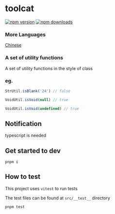 # toolcat

[![npm version](https://img.shields.io/npm/v/@polaris_liu/toolcat.svg?style=flat-square)](https://www.npmjs.com/package/@polaris_liu/toolcat) [![npm downloads](https://img.shields.io/npm/dm/@polaris_liu/toolcat.svg?style=flat-square)](http://npm-stat.com/charts.html?package=@polaris_liu/toolcat&from=2024-01-01)

### More Languages

[Chinese](https://github.com/polarove/toolcat/blob/master/README-zh_CN.md)

### A set of utility functions

A set of utility functions in the style of class

### eg.

```ts
StrUtil.isBlank('24') // false
```

```ts
VoidUtil.isVoid(null) // true
```

```ts
VoidUtil.isVoid(undefined) // true
```

## Notification

typescript is needed

## Get started to dev

```shell
pnpm i
```

## How to test

This project uses `vitest` to run tests

The test files can be found at `src/__test__` directory

```shell
pnpm test
```
